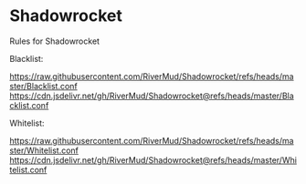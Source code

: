 # Shadowrocket
Rules for Shadowrocket

Blacklist:

https://raw.githubusercontent.com/RiverMud/Shadowrocket/refs/heads/master/Blacklist.conf
https://cdn.jsdelivr.net/gh/RiverMud/Shadowrocket@refs/heads/master/Blacklist.conf

Whitelist:

https://raw.githubusercontent.com/RiverMud/Shadowrocket/refs/heads/master/Whitelist.conf
https://cdn.jsdelivr.net/gh/RiverMud/Shadowrocket@refs/heads/master/Whitelist.conf
